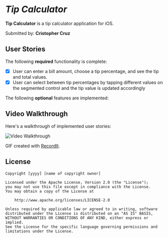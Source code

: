 # *Tip Calculator*

**Tip Calculator** is a tip calculator application for iOS.

Submitted by: **Cristopher Cruz**


## User Stories

The following **required** functionality is complete:

* [x] User can enter a bill amount, choose a tip percentage, and see the tip and total values.
* [x] User can select between tip percentages by tapping different values on the segmented control and the tip value is updated accordingly

The following **optional** features are implemented:

## Video Walkthrough

Here's a walkthrough of implemented user stories:

<img src='http://g.recordit.co/jciFHlSDOx.gif' title='Video Walkthrough' width='' alt='Video Walkthrough' />

GIF created with [RecordIt](https://recordit.co).

## License

    Copyright [yyyy] [name of copyright owner]

    Licensed under the Apache License, Version 2.0 (the "License");
    you may not use this file except in compliance with the License.
    You may obtain a copy of the License at

        http://www.apache.org/licenses/LICENSE-2.0

    Unless required by applicable law or agreed to in writing, software
    distributed under the License is distributed on an "AS IS" BASIS,
    WITHOUT WARRANTIES OR CONDITIONS OF ANY KIND, either express or implied.
    See the License for the specific language governing permissions and
    limitations under the License.

